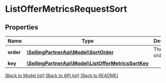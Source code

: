 # ListOfferMetricsRequestSort

## Properties
Name | Type | Description | Notes
------------ | ------------- | ------------- | -------------
**order** | [**\SellingPartnerApi\Model\SortOrder**](SortOrder.md) | The sort order. | 
**key** | [**\SellingPartnerApi\Model\ListOfferMetricsSortKey**](ListOfferMetricsSortKey.md) |  | 

[[Back to Model list]](../README.md#documentation-for-models) [[Back to API list]](../README.md#documentation-for-api-endpoints) [[Back to README]](../README.md)


